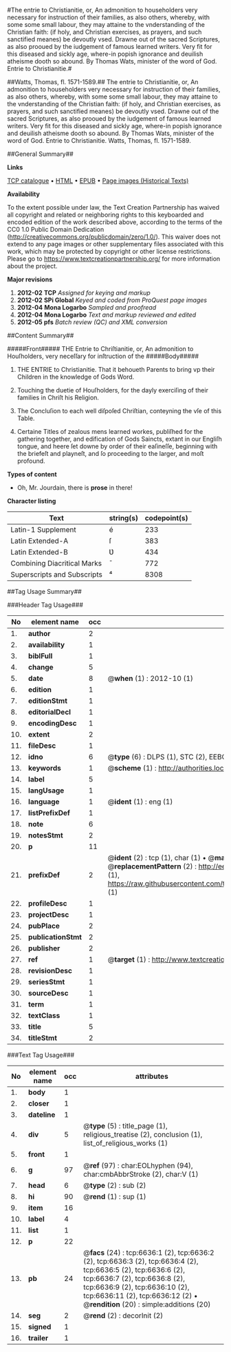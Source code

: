 #The entrie to Christianitie, or, An admonition to householders very necessary for instruction of their families, as also others, whereby, with some some small labour, they may attaine to the vnderstanding of the Christian faith: (if holy, and Christian exercises, as prayers, and such sanctified meanes) be devoutly vsed. Drawne out of the sacred Scriptures, as also prooued by the iudgement of famous learned writers. Very fit for this diseased and sickly age, where-in popish ignorance and deuilish atheisme dooth so abound. By Thomas Wats, minister of the word of God. Entrie to Christianitie.#

##Watts, Thomas, fl. 1571-1589.##
The entrie to Christianitie, or, An admonition to householders very necessary for instruction of their families, as also others, whereby, with some some small labour, they may attaine to the vnderstanding of the Christian faith: (if holy, and Christian exercises, as prayers, and such sanctified meanes) be devoutly vsed. Drawne out of the sacred Scriptures, as also prooued by the iudgement of famous learned writers. Very fit for this diseased and sickly age, where-in popish ignorance and deuilish atheisme dooth so abound. By Thomas Wats, minister of the word of God.
Entrie to Christianitie.
Watts, Thomas, fl. 1571-1589.

##General Summary##

**Links**

[TCP catalogue](http://www.ota.ox.ac.uk/tcp/)  • 
[HTML](http://tei.it.ox.ac.uk/tcp/Texts-HTML/free/A14/A14831.html)  • 
[EPUB](http://tei.it.ox.ac.uk/tcp/Texts-EPUB/free/A14/A14831.epub) • 
[Page images (Historical Texts)](https://historicaltexts.jisc.ac.uk/eebo-99842013e)

**Availability**

To the extent possible under law, the Text Creation Partnership has waived all copyright and related or neighboring rights to this keyboarded and encoded edition of the work described above, according to the terms of the CC0 1.0 Public Domain Dedication (http://creativecommons.org/publicdomain/zero/1.0/). This waiver does not extend to any page images or other supplementary files associated with this work, which may be protected by copyright or other license restrictions. Please go to https://www.textcreationpartnership.org/ for more information about the project.

**Major revisions**

1. __2012-02__ __TCP__ *Assigned for keying and markup*
1. __2012-02__ __SPi Global__ *Keyed and coded from ProQuest page images*
1. __2012-04__ __Mona Logarbo__ *Sampled and proofread*
1. __2012-04__ __Mona Logarbo__ *Text and markup reviewed and edited*
1. __2012-05__ __pfs__ *Batch review (QC) and XML conversion*

##Content Summary##

#####Front#####
THE Entrie to Chriſtianitie, or, An admonition to Houſholders, very neceſſary for inſtruction of the
#####Body#####

1. THE ENTRIE to Christianitie. That it behoueth Parents to bring vp their Children in the knowledge of Gods Word.

1. Touching the duetie of Houſholders, for the dayly exerciſing of their families in Chriſt his Religion.

1. The Concluſion to each well diſpoſed Chriſtian, conteyning the vſe of this Table.

1. Certaine Titles of zealous mens learned workes, publiſhed for the gathering together, and edification of Gods Saincts, extant in our Engliſh tongue, and heere ſet downe by order of their eaſineſſe, beginning with the briefeſt and playneſt, and ſo proceeding to the larger, and moſt profound.

**Types of content**

  * Oh, Mr. Jourdain, there is **prose** in there!

**Character listing**


|Text|string(s)|codepoint(s)|
|---|---|---|
|Latin-1 Supplement|é|233|
|Latin Extended-A|ſ|383|
|Latin Extended-B|Ʋ|434|
|Combining             Diacritical Marks|̄|772|
|Superscripts             and Subscripts|⁴|8308|

##Tag Usage Summary##

###Header Tag Usage###

|No|element name|occ|attributes|
|---|---|---|---|
|1.|__author__|2||
|2.|__availability__|1||
|3.|__biblFull__|1||
|4.|__change__|5||
|5.|__date__|8| @__when__ (1) : 2012-10 (1)|
|6.|__edition__|1||
|7.|__editionStmt__|1||
|8.|__editorialDecl__|1||
|9.|__encodingDesc__|1||
|10.|__extent__|2||
|11.|__fileDesc__|1||
|12.|__idno__|6| @__type__ (6) : DLPS (1), STC (2), EEBO-CITATION (1), PROQUEST (1), VID (1)|
|13.|__keywords__|1| @__scheme__ (1) : http://authorities.loc.gov/ (1)|
|14.|__label__|5||
|15.|__langUsage__|1||
|16.|__language__|1| @__ident__ (1) : eng (1)|
|17.|__listPrefixDef__|1||
|18.|__note__|6||
|19.|__notesStmt__|2||
|20.|__p__|11||
|21.|__prefixDef__|2| @__ident__ (2) : tcp (1), char (1)  •  @__matchPattern__ (2) : ([0-9\-]+):([0-9IVX]+) (1), (.+) (1)  •  @__replacementPattern__ (2) : http://eebo.chadwyck.com/downloadtiff?vid=$1&page=$2 (1), https://raw.githubusercontent.com/textcreationpartnership/Texts/master/tcpchars.xml#$1 (1)|
|22.|__profileDesc__|1||
|23.|__projectDesc__|1||
|24.|__pubPlace__|2||
|25.|__publicationStmt__|2||
|26.|__publisher__|2||
|27.|__ref__|1| @__target__ (1) : http://www.textcreationpartnership.org/docs/. (1)|
|28.|__revisionDesc__|1||
|29.|__seriesStmt__|1||
|30.|__sourceDesc__|1||
|31.|__term__|1||
|32.|__textClass__|1||
|33.|__title__|5||
|34.|__titleStmt__|2||


###Text Tag Usage###

|No|element name|occ|attributes|
|---|---|---|---|
|1.|__body__|1||
|2.|__closer__|1||
|3.|__dateline__|1||
|4.|__div__|5| @__type__ (5) : title_page (1), religious_treatise (2), conclusion (1), list_of_religious_works (1)|
|5.|__front__|1||
|6.|__g__|97| @__ref__ (97) : char:EOLhyphen (94), char:cmbAbbrStroke (2), char:V (1)|
|7.|__head__|6| @__type__ (2) : sub (2)|
|8.|__hi__|90| @__rend__ (1) : sup (1)|
|9.|__item__|16||
|10.|__label__|4||
|11.|__list__|1||
|12.|__p__|22||
|13.|__pb__|24| @__facs__ (24) : tcp:6636:1 (2), tcp:6636:2 (2), tcp:6636:3 (2), tcp:6636:4 (2), tcp:6636:5 (2), tcp:6636:6 (2), tcp:6636:7 (2), tcp:6636:8 (2), tcp:6636:9 (2), tcp:6636:10 (2), tcp:6636:11 (2), tcp:6636:12 (2)  •  @__rendition__ (20) : simple:additions (20)|
|14.|__seg__|2| @__rend__ (2) : decorInit (2)|
|15.|__signed__|1||
|16.|__trailer__|1||

